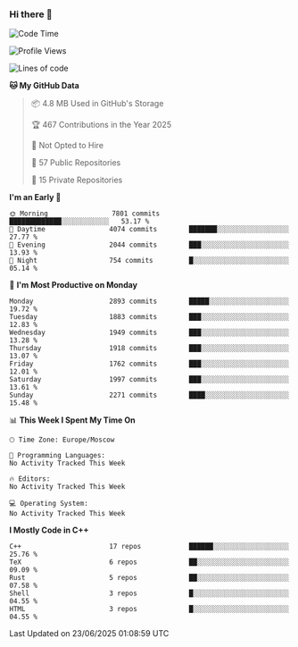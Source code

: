 ### Hi there 👋

<!--
**SemenMartynov/SemenMartynov** is a ✨ _special_ ✨ repository because its `README.md` (this file) appears on your GitHub profile.

Here are some ideas to get you started:

- 🔭 I’m currently working on ...
- 🌱 I’m currently learning ...
- 👯 I’m looking to collaborate on ...
- 🤔 I’m looking for help with ...
- 💬 Ask me about ...
- 📫 How to reach me: ...
- 😄 Pronouns: ...
- ⚡ Fun fact: ...
-->

<!--START_SECTION:waka-->
![Code Time](http://img.shields.io/badge/Code%20Time-0%20secs-blue)

![Profile Views](http://img.shields.io/badge/Profile%20Views-0-blue)

![Lines of code](https://img.shields.io/badge/From%20Hello%20World%20I%27ve%20Written-7.7%20million%20lines%20of%20code-blue)

**🐱 My GitHub Data** 

> 📦 4.8 MB Used in GitHub's Storage 
 > 
> 🏆 467 Contributions in the Year 2025
 > 
> 🚫 Not Opted to Hire
 > 
> 📜 57 Public Repositories 
 > 
> 🔑 15 Private Repositories 
 > 
**I'm an Early 🐤** 

```text
🌞 Morning                7801 commits        █████████████░░░░░░░░░░░░   53.17 % 
🌆 Daytime                4074 commits        ███████░░░░░░░░░░░░░░░░░░   27.77 % 
🌃 Evening                2044 commits        ███░░░░░░░░░░░░░░░░░░░░░░   13.93 % 
🌙 Night                  754 commits         █░░░░░░░░░░░░░░░░░░░░░░░░   05.14 % 
```
📅 **I'm Most Productive on Monday** 

```text
Monday                   2893 commits        █████░░░░░░░░░░░░░░░░░░░░   19.72 % 
Tuesday                  1883 commits        ███░░░░░░░░░░░░░░░░░░░░░░   12.83 % 
Wednesday                1949 commits        ███░░░░░░░░░░░░░░░░░░░░░░   13.28 % 
Thursday                 1918 commits        ███░░░░░░░░░░░░░░░░░░░░░░   13.07 % 
Friday                   1762 commits        ███░░░░░░░░░░░░░░░░░░░░░░   12.01 % 
Saturday                 1997 commits        ███░░░░░░░░░░░░░░░░░░░░░░   13.61 % 
Sunday                   2271 commits        ████░░░░░░░░░░░░░░░░░░░░░   15.48 % 
```


📊 **This Week I Spent My Time On** 

```text
🕑︎ Time Zone: Europe/Moscow

💬 Programming Languages: 
No Activity Tracked This Week

🔥 Editors: 
No Activity Tracked This Week

💻 Operating System: 
No Activity Tracked This Week
```

**I Mostly Code in C++** 

```text
C++                      17 repos            ██████░░░░░░░░░░░░░░░░░░░   25.76 % 
TeX                      6 repos             ██░░░░░░░░░░░░░░░░░░░░░░░   09.09 % 
Rust                     5 repos             ██░░░░░░░░░░░░░░░░░░░░░░░   07.58 % 
Shell                    3 repos             █░░░░░░░░░░░░░░░░░░░░░░░░   04.55 % 
HTML                     3 repos             █░░░░░░░░░░░░░░░░░░░░░░░░   04.55 % 
```




 Last Updated on 23/06/2025 01:08:59 UTC
<!--END_SECTION:waka-->